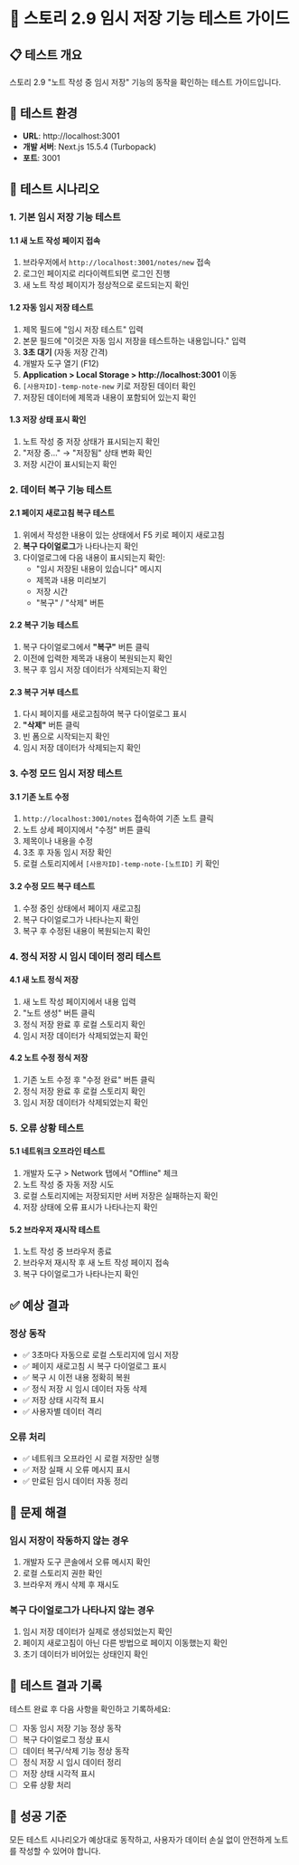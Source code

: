 # 🧪 스토리 2.9 임시 저장 기능 테스트 가이드

## 📋 테스트 개요
스토리 2.9 "노트 작성 중 임시 저장" 기능의 동작을 확인하는 테스트 가이드입니다.

## 🚀 테스트 환경
- **URL**: http://localhost:3001
- **개발 서버**: Next.js 15.5.4 (Turbopack)
- **포트**: 3001

## 🧪 테스트 시나리오

### 1. 기본 임시 저장 기능 테스트

#### 1.1 새 노트 작성 페이지 접속
1. 브라우저에서 `http://localhost:3001/notes/new` 접속
2. 로그인 페이지로 리다이렉트되면 로그인 진행
3. 새 노트 작성 페이지가 정상적으로 로드되는지 확인

#### 1.2 자동 임시 저장 테스트
1. 제목 필드에 "임시 저장 테스트" 입력
2. 본문 필드에 "이것은 자동 임시 저장을 테스트하는 내용입니다." 입력
3. **3초 대기** (자동 저장 간격)
4. 개발자 도구 열기 (F12)
5. **Application > Local Storage > http://localhost:3001** 이동
6. `[사용자ID]-temp-note-new` 키로 저장된 데이터 확인
7. 저장된 데이터에 제목과 내용이 포함되어 있는지 확인

#### 1.3 저장 상태 표시 확인
1. 노트 작성 중 저장 상태가 표시되는지 확인
2. "저장 중..." → "저장됨" 상태 변화 확인
3. 저장 시간이 표시되는지 확인

### 2. 데이터 복구 기능 테스트

#### 2.1 페이지 새로고침 복구 테스트
1. 위에서 작성한 내용이 있는 상태에서 F5 키로 페이지 새로고침
2. **복구 다이얼로그**가 나타나는지 확인
3. 다이얼로그에 다음 내용이 표시되는지 확인:
   - "임시 저장된 내용이 있습니다" 메시지
   - 제목과 내용 미리보기
   - 저장 시간
   - "복구" / "삭제" 버튼

#### 2.2 복구 기능 테스트
1. 복구 다이얼로그에서 **"복구"** 버튼 클릭
2. 이전에 입력한 제목과 내용이 복원되는지 확인
3. 복구 후 임시 저장 데이터가 삭제되는지 확인

#### 2.3 복구 거부 테스트
1. 다시 페이지를 새로고침하여 복구 다이얼로그 표시
2. **"삭제"** 버튼 클릭
3. 빈 폼으로 시작되는지 확인
4. 임시 저장 데이터가 삭제되는지 확인

### 3. 수정 모드 임시 저장 테스트

#### 3.1 기존 노트 수정
1. `http://localhost:3001/notes` 접속하여 기존 노트 클릭
2. 노트 상세 페이지에서 "수정" 버튼 클릭
3. 제목이나 내용을 수정
4. 3초 후 자동 임시 저장 확인
5. 로컬 스토리지에서 `[사용자ID]-temp-note-[노트ID]` 키 확인

#### 3.2 수정 모드 복구 테스트
1. 수정 중인 상태에서 페이지 새로고침
2. 복구 다이얼로그가 나타나는지 확인
3. 복구 후 수정된 내용이 복원되는지 확인

### 4. 정식 저장 시 임시 데이터 정리 테스트

#### 4.1 새 노트 정식 저장
1. 새 노트 작성 페이지에서 내용 입력
2. "노트 생성" 버튼 클릭
3. 정식 저장 완료 후 로컬 스토리지 확인
4. 임시 저장 데이터가 삭제되었는지 확인

#### 4.2 노트 수정 정식 저장
1. 기존 노트 수정 후 "수정 완료" 버튼 클릭
2. 정식 저장 완료 후 로컬 스토리지 확인
3. 임시 저장 데이터가 삭제되었는지 확인

### 5. 오류 상황 테스트

#### 5.1 네트워크 오프라인 테스트
1. 개발자 도구 > Network 탭에서 "Offline" 체크
2. 노트 작성 중 자동 저장 시도
3. 로컬 스토리지에는 저장되지만 서버 저장은 실패하는지 확인
4. 저장 상태에 오류 표시가 나타나는지 확인

#### 5.2 브라우저 재시작 테스트
1. 노트 작성 중 브라우저 종료
2. 브라우저 재시작 후 새 노트 작성 페이지 접속
3. 복구 다이얼로그가 나타나는지 확인

## ✅ 예상 결과

### 정상 동작
- ✅ 3초마다 자동으로 로컬 스토리지에 임시 저장
- ✅ 페이지 새로고침 시 복구 다이얼로그 표시
- ✅ 복구 시 이전 내용 정확히 복원
- ✅ 정식 저장 시 임시 데이터 자동 삭제
- ✅ 저장 상태 시각적 표시
- ✅ 사용자별 데이터 격리

### 오류 처리
- ✅ 네트워크 오프라인 시 로컬 저장만 실행
- ✅ 저장 실패 시 오류 메시지 표시
- ✅ 만료된 임시 데이터 자동 정리

## 🐛 문제 해결

### 임시 저장이 작동하지 않는 경우
1. 개발자 도구 콘솔에서 오류 메시지 확인
2. 로컬 스토리지 권한 확인
3. 브라우저 캐시 삭제 후 재시도

### 복구 다이얼로그가 나타나지 않는 경우
1. 임시 저장 데이터가 실제로 생성되었는지 확인
2. 페이지 새로고침이 아닌 다른 방법으로 페이지 이동했는지 확인
3. 초기 데이터가 비어있는 상태인지 확인

## 📝 테스트 결과 기록

테스트 완료 후 다음 사항을 확인하고 기록하세요:

- [ ] 자동 임시 저장 기능 정상 동작
- [ ] 복구 다이얼로그 정상 표시
- [ ] 데이터 복구/삭제 기능 정상 동작
- [ ] 정식 저장 시 임시 데이터 정리
- [ ] 저장 상태 시각적 표시
- [ ] 오류 상황 처리

## 🎯 성공 기준

모든 테스트 시나리오가 예상대로 동작하고, 사용자가 데이터 손실 없이 안전하게 노트를 작성할 수 있어야 합니다.

